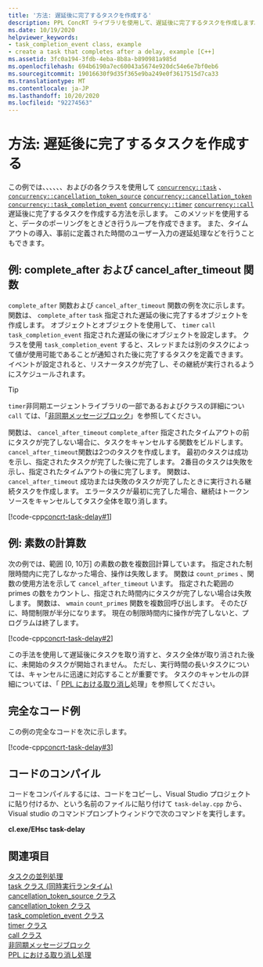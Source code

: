 ```yaml
---
title: '方法: 遅延後に完了するタスクを作成する'
description: PPL ConcRT ライブラリを使用して、遅延後に完了するタスクを作成します。
ms.date: 10/19/2020
helpviewer_keywords:
- task_completion_event class, example
- create a task that completes after a delay, example [C++]
ms.assetid: 3fc0a194-3fdb-4eba-8b8a-b890981a985d
ms.openlocfilehash: 694b6190a7ec60043a5674e920dc54e6e7bf0eb6
ms.sourcegitcommit: 19016630f9d35f365e9ba249e0f3617515d7ca33
ms.translationtype: MT
ms.contentlocale: ja-JP
ms.lasthandoff: 10/20/2020
ms.locfileid: "92274563"
---
```

# <a name="how-to-create-a-task-that-completes-after-a-delay"></a>方法: 遅延後に完了するタスクを作成する

この例では、、、、、、およびの各クラスを使用して [`concurrency::task`](../../parallel/concrt/reference/task-class.md) 、 [`concurrency::cancellation_token_source`](../../parallel/concrt/reference/cancellation-token-source-class.md) [`concurrency::cancellation_token`](../../parallel/concrt/reference/cancellation-token-class.md) [`concurrency::task_completion_event`](../../parallel/concrt/reference/task-completion-event-class.md) [`concurrency::timer`](../../parallel/concrt/reference/timer-class.md) [`concurrency::call`](../../parallel/concrt/reference/call-class.md) 遅延後に完了するタスクを作成する方法を示します。 このメソッドを使用すると、データのポーリングをときどき行うループを作成できます。 また、タイムアウトの導入、事前に定義された時間のユーザー入力の遅延処理などを行うこともできます。

## <a name="example-complete_after-and-cancel_after_timeout-functions"></a>例: complete_after および cancel_after_timeout 関数

`complete_after` 関数および `cancel_after_timeout` 関数の例を次に示します。 関数は、 `complete_after` `task` 指定された遅延の後に完了するオブジェクトを作成します。 オブジェクトとオブジェクトを使用して、 `timer` `call` `task_completion_event` 指定された遅延の後にオブジェクトを設定します。 クラスを使用 `task_completion_event` すると、スレッドまたは別のタスクによって値が使用可能であることが通知された後に完了するタスクを定義できます。 イベントが設定されると、リスナータスクが完了し、その継続が実行されるようにスケジュールされます。

> [!TIP]
> `timer`非同期エージェントライブラリの一部であるおよびクラスの詳細につい `call` ては、「[非同期メッセージブロック](../../parallel/concrt/asynchronous-message-blocks.md)」を参照してください。

関数は、 `cancel_after_timeout` `complete_after` 指定されたタイムアウトの前にタスクが完了しない場合に、タスクをキャンセルする関数をビルドします。 `cancel_after_timeout`関数は2つのタスクを作成します。 最初のタスクは成功を示し、指定されたタスクが完了した後に完了します。 2番目のタスクは失敗を示し、指定されたタイムアウトの後に完了します。 関数は、 `cancel_after_timeout` 成功または失敗のタスクが完了したときに実行される継続タスクを作成します。 エラータスクが最初に完了した場合、継続はトークンソースをキャンセルしてタスク全体を取り消します。

[!code-cpp[concrt-task-delay#1](../../parallel/concrt/codesnippet/cpp/how-to-create-a-task-that-completes-after-a-delay_1.cpp)]

## <a name="example-compute-count-of-prime-numbers"></a>例: 素数の計算数

次の例では、範囲 [0, 10万] の素数の数を複数回計算しています。 指定された制限時間内に完了しなかった場合、操作は失敗します。 関数は `count_primes` 、関数の使用方法を示して `cancel_after_timeout` います。 指定された範囲の primes の数をカウントし、指定された時間内にタスクが完了しない場合は失敗します。 関数は、 `wmain` `count_primes` 関数を複数回呼び出します。 そのたびに、時間制限が半分になります。 現在の制限時間内に操作が完了しないと、プログラムは終了します。

[!code-cpp[concrt-task-delay#2](../../parallel/concrt/codesnippet/cpp/how-to-create-a-task-that-completes-after-a-delay_2.cpp)]

この手法を使用して遅延後にタスクを取り消すと、タスク全体が取り消された後に、未開始のタスクが開始されません。 ただし、実行時間の長いタスクについては、キャンセルに迅速に対応することが重要です。 タスクのキャンセルの詳細については、「 [PPL における取り消し](cancellation-in-the-ppl.md)処理」を参照してください。

## <a name="complete-code-example"></a>完全なコード例

この例の完全なコードを次に示します。

[!code-cpp[concrt-task-delay#3](../../parallel/concrt/codesnippet/cpp/how-to-create-a-task-that-completes-after-a-delay_3.cpp)]

## <a name="compiling-the-code"></a>コードのコンパイル

コードをコンパイルするには、コードをコピーし、Visual Studio プロジェクトに貼り付けるか、という名前のファイルに貼り付けて `task-delay.cpp` から、Visual studio のコマンドプロンプトウィンドウで次のコマンドを実行します。

**cl.exe/EHsc task-delay**

## <a name="see-also"></a>関連項目

[タスクの並列処理](../../parallel/concrt/task-parallelism-concurrency-runtime.md)<br/>
[task クラス (同時実行ランタイム)](../../parallel/concrt/reference/task-class.md)<br/>
[cancellation_token_source クラス](../../parallel/concrt/reference/cancellation-token-source-class.md)<br/>
[cancellation_token クラス](../../parallel/concrt/reference/cancellation-token-class.md)<br/>
[task_completion_event クラス](../../parallel/concrt/reference/task-completion-event-class.md)<br/>
[timer クラス](../../parallel/concrt/reference/timer-class.md)<br/>
[call クラス](../../parallel/concrt/reference/call-class.md)<br/>
[非同期メッセージブロック](../../parallel/concrt/asynchronous-message-blocks.md)<br/>
[PPL における取り消し処理](cancellation-in-the-ppl.md)
